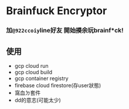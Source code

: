 # Brainfuck Encryptor
### 加`@922ccoiy`line好友  開始~~摸余~~玩brainf*ck!
## 使用

* gcp cloud run
* gcp cloud build
* gcp container registry
* firebase cloud firestore(存user狀態)
* 窩血ㄉ套件
* dd的意志(可能太少)
